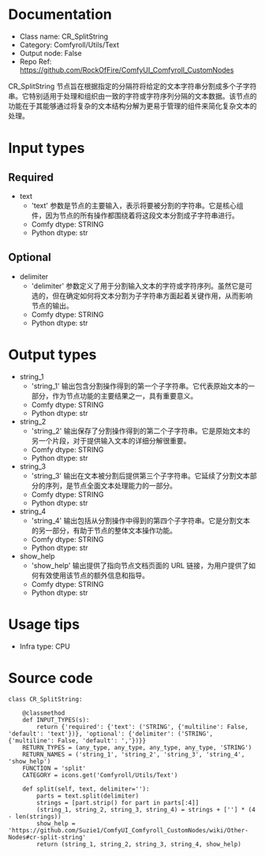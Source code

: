 # Documentation
- Class name: CR_SplitString
- Category: Comfyroll/Utils/Text
- Output node: False
- Repo Ref: https://github.com/RockOfFire/ComfyUI_Comfyroll_CustomNodes

CR_SplitString 节点旨在根据指定的分隔符将给定的文本字符串分割成多个子字符串。它特别适用于处理和组织由一致的字符或字符序列分隔的文本数据。该节点的功能在于其能够通过将复杂的文本结构分解为更易于管理的组件来简化复杂文本的处理。

# Input types
## Required
- text
    - 'text' 参数是节点的主要输入，表示将要被分割的字符串。它是核心组件，因为节点的所有操作都围绕着将这段文本分割成子字符串进行。
    - Comfy dtype: STRING
    - Python dtype: str
## Optional
- delimiter
    - 'delimiter' 参数定义了用于分割输入文本的字符或字符序列。虽然它是可选的，但在确定如何将文本分割为子字符串方面起着关键作用，从而影响节点的输出。
    - Comfy dtype: STRING
    - Python dtype: str

# Output types
- string_1
    - 'string_1' 输出包含分割操作得到的第一个子字符串。它代表原始文本的一部分，作为节点功能的主要结果之一，具有重要意义。
    - Comfy dtype: STRING
    - Python dtype: str
- string_2
    - 'string_2' 输出保存了分割操作得到的第二个子字符串。它是原始文本的另一个片段，对于提供输入文本的详细分解很重要。
    - Comfy dtype: STRING
    - Python dtype: str
- string_3
    - 'string_3' 输出在文本被分割后提供第三个子字符串。它延续了分割文本部分的序列，是节点全面文本处理能力的一部分。
    - Comfy dtype: STRING
    - Python dtype: str
- string_4
    - 'string_4' 输出包括从分割操作中得到的第四个子字符串。它是分割文本的另一部分，有助于节点的整体文本操作功能。
    - Comfy dtype: STRING
    - Python dtype: str
- show_help
    - 'show_help' 输出提供了指向节点文档页面的 URL 链接，为用户提供了如何有效使用该节点的额外信息和指导。
    - Comfy dtype: STRING
    - Python dtype: str

# Usage tips
- Infra type: CPU

# Source code
```
class CR_SplitString:

    @classmethod
    def INPUT_TYPES(s):
        return {'required': {'text': ('STRING', {'multiline': False, 'default': 'text'})}, 'optional': {'delimiter': ('STRING', {'multiline': False, 'default': ','})}}
    RETURN_TYPES = (any_type, any_type, any_type, any_type, 'STRING')
    RETURN_NAMES = ('string_1', 'string_2', 'string_3', 'string_4', 'show_help')
    FUNCTION = 'split'
    CATEGORY = icons.get('Comfyroll/Utils/Text')

    def split(self, text, delimiter=''):
        parts = text.split(delimiter)
        strings = [part.strip() for part in parts[:4]]
        (string_1, string_2, string_3, string_4) = strings + [''] * (4 - len(strings))
        show_help = 'https://github.com/Suzie1/ComfyUI_Comfyroll_CustomNodes/wiki/Other-Nodes#cr-split-string'
        return (string_1, string_2, string_3, string_4, show_help)
```